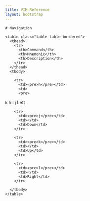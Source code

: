 ```yaml
---
title: VIM Reference
layout: bootstrap 
---
```


<div class="row">
  <div class="span6">

    # Navigation

    <table class="table table-bordered">
      <thead>
        <tr>
          <th>Command</th>
          <th>Mnemonic</th>
          <th>Description</th>
        </tr>
      </thead>
      <tbody>

        <tr>
          <td><pre>h</pre></td>
          <td>
          <pre>
 k
h l
 j
          </pre>
          </td>
          <td>Left</td>
        </tr>

        <tr>
          <td><pre>j</pre></td>
          <td></td>
          <td>Down</td>
        </tr>

        <tr>
          <td><pre>k</pre></td>
          <td></td>
          <td>Up</td>
        </tr>

        <tr>
          <td><pre>l</pre></td>
          <td></td>
          <td>Right</td>
        </tr>

      </tbody>
    </table>

  </div>
</div>
